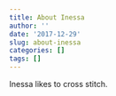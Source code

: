 ```yaml
---
title: About Inessa
author: ''
date: '2017-12-29'
slug: about-inessa
categories: []
tags: []
---
```


Inessa likes to cross stitch.
